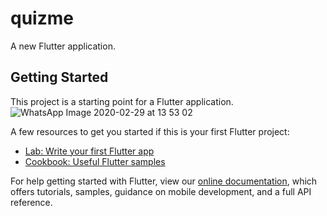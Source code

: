 # quizme

A new Flutter application.

## Getting Started

This project is a starting point for a Flutter application.
![WhatsApp Image 2020-02-29 at 13 53 02](https://user-images.githubusercontent.com/61597430/75604138-c1076580-5afb-11ea-882b-49b39e9d3853.jpeg)


A few resources to get you started if this is your first Flutter project:

- [Lab: Write your first Flutter app](https://flutter.dev/docs/get-started/codelab)
- [Cookbook: Useful Flutter samples](https://flutter.dev/docs/cookbook)

For help getting started with Flutter, view our
[online documentation](https://flutter.dev/docs), which offers tutorials,
samples, guidance on mobile development, and a full API reference.
